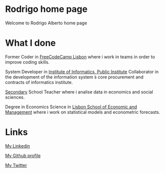 

# Rodrigo home page

Welcome to Rodrigo Alberto home page


# What I done

Former Coder in [FreeCodeCamp Lisbon](https://www.freecodecamplisbon.org/) where i work in teams in order to improve coding skills.

System Developer in [Institute of Informatics, Public Institute](http://www.seg-social.pt/ii-ip-instituto-de-informatica-ip)
Collaborator in the development of the information system ́s core procurement and contracts of informatics institute.

[Secondary](https://www.dgae.mec.pt/) School Teacher where i analise data in economics and social sciences.

Degree in Economics Science in [Lisbon School of Economic and Management](https://www.iseg.ulisboa.pt/) where i work on statistical models and econometric forecasts.

# Links

[My Linkedin](https://www.linkedin.com/in/rodalbert/)

[My Github profile](https://github.com/rodalbert)

[My Twitter](https://twitter.com/rodrigogalbert)


